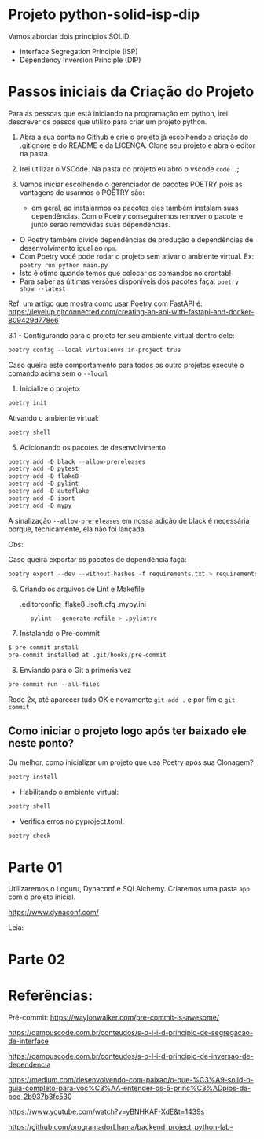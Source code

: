 # Projeto python-solid-isp-dip

Vamos abordar dois princípios SOLID:

- Interface Segregation Principle (ISP)
- Dependency Inversion Principle (DIP)

# Passos iniciais da Criação do Projeto

Para as pessoas que estã iniciando na programação em python, irei descrever os passos que utilizo para criar um projeto python.

1. Abra a sua conta no Github e crie o projeto já escolhendo a criação do
.gitignore e do README e da LICENÇA. Clone seu projeto e abra o editor na
pasta.

2. Irei utilizar o VSCode. Na pasta do projeto eu abro o vscode `code .`;
3. Vamos iniciar escolhendo o gerenciador de pacotes POETRY pois as vantagens de usarmos o POETRY são:
   - em geral, ao instalarmos os pacotes eles também instalam suas dependências.
  Com o Poetry conseguiremos remover o pacote e junto serão removidas suas dependências.
  - O Poetry também divide dependências de produção e dependências de desenvolvimento igual ao `npm`.
  - Com Poetry você pode rodar o projeto sem ativar o ambiente virtual. Ex: `poetry run python main.py`
  - Isto é ótimo quando temos que colocar os comandos no crontab!
  - Para saber as últimas versões disponíveis dos pacotes faça: `poetry show --latest`

Ref: um artigo que mostra como usar Poetry com FastAPI é: https://levelup.gitconnected.com/creating-an-api-with-fastapi-and-docker-809429d778e6

3.1 - Configurando para o projeto ter seu ambiente virtual dentro dele:

```s
poetry config --local virtualenvs.in-project true
```
Caso queira este comportamento para todos os outro projetos execute o comando acima sem o `--local`

1. Inicialize o projeto:

```s
poetry init
```

Ativando o ambiente virtual:

```s
poetry shell
```

5. Adicionando os pacotes de desenvolvimento

```s
poetry add -D black --allow-prereleases
poetry add -D pytest
poetry add -D flake8
poetry add -D pylint
poetry add -D autoflake
poetry add -D isort
poetry add -D mypy
```

A sinalização `--allow-prereleases`  em nossa adição de black é necessária porque, tecnicamente, ela não foi lançada.

Obs:

Caso queira exportar os pacotes de dependência faça:

```s
poetry export --dev --without-hashes -f requirements.txt > requirements.txt
```

6. Criando os arquivos de Lint e Makefile

   .editorconfig
   .flake8
   .isoft.cfg
   .mypy.ini
   ```s
      pylint --generate-rcfile > .pylintrc
   ```

7. Instalando o Pre-commit

```s
$ pre-commit install
pre-commit installed at .git/hooks/pre-commit
```

8. Enviando para o Git a primeria vez

```s
pre-commit run --all-files
```

Rode 2x, até aparecer tudo OK e novamente `git add .`
e por fim o `git commit`

## Como iniciar o projeto logo após ter baixado ele neste ponto?

Ou melhor, como inicializar um projeto que usa Poetry após sua Clonagem?

```s
poetry install
```

- Habilitando o ambiente virtual:

```s
poetry shell
```

- Verifica erros no pyproject.toml:

```s
poetry check
```

# Parte 01

Utilizaremos o Loguru, Dynaconf e SQLAlchemy.
Criaremos uma pasta `app` com o projeto inicial.

https://www.dynaconf.com/

Leia:

# Parte 02


# Referências:

Pré-commit: https://waylonwalker.com/pre-commit-is-awesome/

https://campuscode.com.br/conteudos/s-o-l-i-d-principio-de-segregacao-de-interface

https://campuscode.com.br/conteudos/s-o-l-i-d-principio-de-inversao-de-dependencia

https://medium.com/desenvolvendo-com-paixao/o-que-%C3%A9-solid-o-guia-completo-para-voc%C3%AA-entender-os-5-princ%C3%ADpios-da-poo-2b937b3fc530

https://www.youtube.com/watch?v=yBNHKAF-XdE&t=1439s

https://github.com/programadorLhama/backend_project_python-lab-
